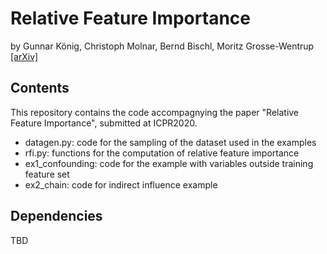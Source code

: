 # Relative Feature Importance
by Gunnar König, Christoph Molnar, Bernd Bischl, Moritz Grosse-Wentrup [[arXiv]](https://arxiv.org/abs/2007.08283)  

## Contents

This repository contains the code accompagnying the paper "Relative Feature Importance", submitted at ICPR2020.  

- datagen.py: code for the sampling of the dataset used in the examples
- rfi.py: functions for the computation of relative feature importance
- ex1_confounding: code for the example with variables outside training feature set
- ex2_chain: code for indirect influence example

## Dependencies

TBD
